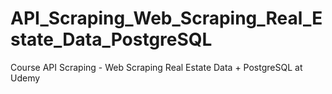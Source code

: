 # API_Scraping_Web_Scraping_Real_Estate_Data_PostgreSQL
Course API Scraping - Web Scraping Real Estate Data + PostgreSQL at Udemy
